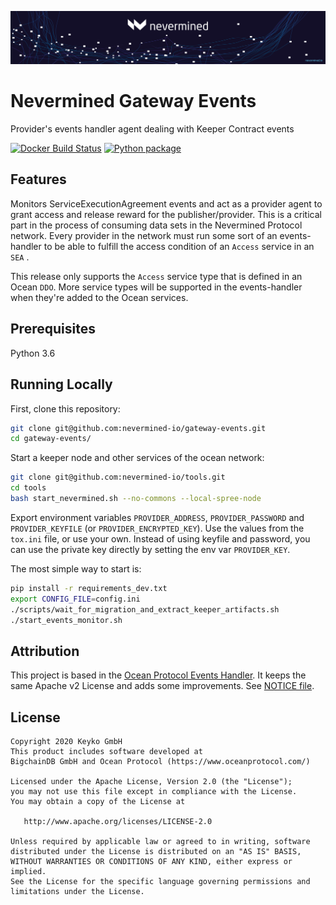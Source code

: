 [![banner](https://raw.githubusercontent.com/nevermined-io/assets/main/images/logo/banner_logo.png)](https://nevermined.io)

# Nevermined Gateway Events
Provider's events handler agent dealing with Keeper Contract events


[![Docker Build Status](https://img.shields.io/docker/cloud/build/keykoio/nevermined-gateway-events.svg)](https://hub.docker.com/r/keykoio/nevermined-gateway-events/)
[![Python package](https://github.com/nevermined-io/gateway-events/workflows/Python%20package/badge.svg)](https://github.com/nevermined-io/gateway-events/actions)


## Features
Monitors ServiceExecutionAgreement events and act as a provider agent to 
grant access and release reward for the publisher/provider. This is a critical 
part in the process of consuming data sets in the Nevermined Protocol network. 
Every provider in the network must run some sort of an events-handler to 
be able to fulfill the access condition of an `Access` service in an `SEA` .

This release only supports the `Access` service type that is defined in an 
Ocean `DDO`. More service types will be supported in the events-handler when 
they're added to the Ocean services.

## Prerequisites

Python 3.6

## Running Locally

First, clone this repository:

```bash
git clone git@github.com:nevermined-io/gateway-events.git
cd gateway-events/
```

Start a keeper node and other services of the ocean network:

```bash
git clone git@github.com:nevermined-io/tools.git
cd tools
bash start_nevermined.sh --no-commons --local-spree-node
```


Export environment variables `PROVIDER_ADDRESS`, `PROVIDER_PASSWORD`
and `PROVIDER_KEYFILE` (or `PROVIDER_ENCRYPTED_KEY`). Use the values from the `tox.ini` file, or use 
your own.
Instead of using keyfile and password, you can use the private key directly 
by setting the env var `PROVIDER_KEY`.

The most simple way to start is:

```bash
pip install -r requirements_dev.txt
export CONFIG_FILE=config.ini
./scripts/wait_for_migration_and_extract_keeper_artifacts.sh
./start_events_monitor.sh
```


## Attribution

This project is based in the [Ocean Protocol Events Handler](https://github.com/oceanprotocol/events-handler). 
It keeps the same Apache v2 License and adds some improvements. See [NOTICE file](NOTICE).

## License

```
Copyright 2020 Keyko GmbH
This product includes software developed at
BigchainDB GmbH and Ocean Protocol (https://www.oceanprotocol.com/)

Licensed under the Apache License, Version 2.0 (the "License");
you may not use this file except in compliance with the License.
You may obtain a copy of the License at

   http://www.apache.org/licenses/LICENSE-2.0

Unless required by applicable law or agreed to in writing, software
distributed under the License is distributed on an "AS IS" BASIS,
WITHOUT WARRANTIES OR CONDITIONS OF ANY KIND, either express or implied.
See the License for the specific language governing permissions and
limitations under the License.
```

